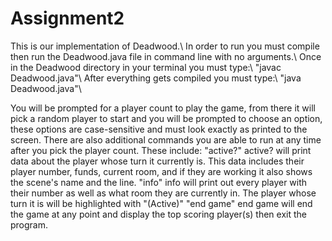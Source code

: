 # Assignment2
This is our implementation of Deadwood.\\
In order to run you must compile then run the Deadwood.java file in command line with no arguments.\\
Once in the Deadwood directory in your terminal you must type:\\
    "javac Deadwood.java"\\
After everything gets compiled you must type:\\
    "java Deadwood.java"\\

You will be prompted for a player count to play the game, from there it will pick a random player to start and you will be prompted to choose an option, these options are case-sensitive and must look exactly as printed to the screen.
There are also additional commands you are able to run at any time after you pick the player count.
These include:
    "active?"
        active? will print data about the player whose turn it currently is. This data includes their player number, funds, current room, and if they are working it also shows the scene's name and the line.
    "info"
        info will print out every player with their number as well as what room they are currently in. The player whose turn it is will be highlighted with "(Active)"
    "end game"
        end game will end the game at any point and display the top scoring player(s) then exit the program.
